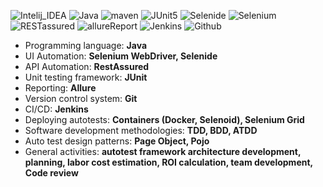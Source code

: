 ![Intelij_IDEA](https://user-images.githubusercontent.com/78253233/159083419-359f8163-48d4-45be-8fab-186c5cb62fa5.png)
![Java](https://user-images.githubusercontent.com/78253233/159083422-2d3889ac-56f8-4b76-ab38-02a165a9d164.png)
![maven](https://user-images.githubusercontent.com/78253233/159083425-f41ff7fc-4892-406c-822b-70f8391807d3.png)
![JUnit5](https://user-images.githubusercontent.com/78253233/159083423-6313feb0-dc77-41b0-a832-eaa11255df3a.png)
![Selenide](https://user-images.githubusercontent.com/78253233/159083427-4f53ab4b-ab0f-43fa-847c-8533c5f9363b.png)
![Selenium](https://user-images.githubusercontent.com/78253233/159083429-498d86d0-15b7-40d3-9fbc-2ba8db01d891.png)
![RESTassured](https://user-images.githubusercontent.com/78253233/159083426-341ae926-ab7d-442d-9f61-52c0ffc82f41.png)
![allureReport](https://user-images.githubusercontent.com/78253233/159085224-84afa541-3ed9-4d1f-adb3-25fdfd47d16e.svg)
![Jenkins](https://user-images.githubusercontent.com/78253233/159085221-b9069213-8e10-4cd3-b7dc-bd74bd3d35f3.svg)
![Github](https://user-images.githubusercontent.com/78253233/159083417-61bd5733-43d2-497f-ac1b-dfa9c9c1c7ad.png)


- Programming language: **Java**
- UI Automation: **Selenium WebDriver, Selenide**
- API Automation: **RestAssured**
- Unit testing framework: **JUnit**
- Reporting: **Allure**
- Version control system: **Git**
- СI/CD: **Jenkins**
- Deploying autotests: **Containers (Docker, Selenoid), Selenium Grid**
- Software development methodologies: **TDD, BDD, ATDD**
- Auto test design patterns: **Page Object, Pojo**
- General activities: **autotest framework architecture development, planning, labor cost estimation, ROI calculation, team development, Code review**
